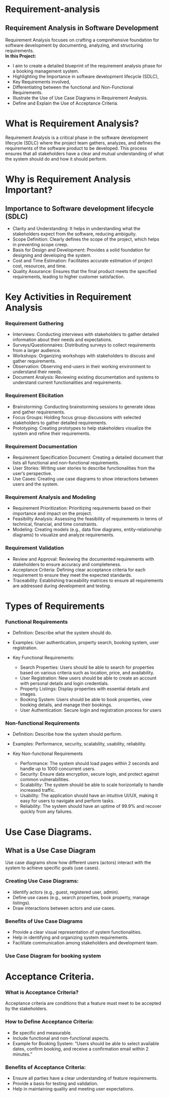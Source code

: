 # Requirement-analysis
## Requirement Analysis in Software Development
   Requirement Analysis focuses on crafting a comprehensive foundation for software development by documenting, analyzing, and structuring requirements.  
   **In this Project:** 
  - I aim to create a detailed blueprint of the requirement analysis phase for a booking management system. 
  - Highlighting the Importance in software development lifecycle (SDLC),
  -  Key Requirements involved,
  -  Differentiating between the functional and Non-Functional Requirements.
  -  Illustrate the Use of Use Case Diagrams in Requirement Analysis.
  -  Define and Explain the Use of Acceptance Criteria.

# What is Requirement Analysis?
Requirement Analysis is a critical phase in the software development lifecycle (SDLC) where the project team gathers, analyzes, and defines the requirements of the software product to be developed. This process ensures that all stakeholders have a clear and mutual understanding of what the system should do and how it should perform.

# Why is Requirement Analysis Important?
## Importance to Software development lifecycle (SDLC)
   - Clarity and Understanding: It helps in understanding what the stakeholders expect from the software, reducing ambiguity.
   - Scope Definition: Clearly defines the scope of the project, which helps in preventing scope creep.
   - Basis for Design and Development: Provides a solid foundation for designing and developing the system.
   - Cost and Time Estimation: Facilitates accurate estimation of project cost, resources, and time.
   - Quality Assurance: Ensures that the final product meets the specified requirements, leading to higher customer satisfaction.

# Key Activities in Requirement Analysis
### Requirement Gathering
   - Interviews: Conducting interviews with stakeholders to gather detailed information about their needs and expectations.
   - Surveys/Questionnaires: Distributing surveys to collect requirements from a larger audience.
   - Workshops: Organizing workshops with stakeholders to discuss and gather requirements.
   - Observation: Observing end-users in their working environment to understand their needs.
   - Document Analysis: Reviewing existing documentation and systems to understand current functionalities and requirements.
     
### Requirement Elicitation
   - Brainstorming: Conducting brainstorming sessions to generate ideas and gather requirements.
   - Focus Groups: Holding focus group discussions with selected stakeholders to gather detailed requirements.
   - Prototyping: Creating prototypes to help stakeholders visualize the system and refine their requirements.

### Requirement Documentation
   - Requirement Specification Document: Creating a detailed document that lists all functional and non-functional requirements.
   - User Stories: Writing user stories to describe functionalities from the user’s perspective.
   - Use Cases: Creating use case diagrams to show interactions between users and the system.

### Requirement Analysis and Modeling
   - Requirement Prioritization: Prioritizing requirements based on their importance and impact on the project.
   - Feasibility Analysis: Assessing the feasibility of requirements in terms of technical, financial, and time constraints.
   - Modeling: Creating models (e.g., data flow diagrams, entity-relationship diagrams) to visualize and analyze requirements.

### Requirement Validation
   - Review and Approval: Reviewing the documented requirements with stakeholders to ensure accuracy and completeness.
   - Acceptance Criteria: Defining clear acceptance criteria for each requirement to ensure they meet the expected standards.
   - Traceability: Establishing traceability matrices to ensure all requirements are addressed during development and testing.

# Types of Requirements 
### Functional Requirements
   - Definition: Describe what the system should do.
   - Examples: User authentication, property search, booking system, user registration.

   - Key Functional Requirements:
        - Search Properties: Users should be able to search for properties based on various criteria such as location, price, and availability.
        - User Registration: New users should be able to create an account with personal details and login credentials.
        - Property Listings: Display properties with essential details and images.
        - Booking System: Users should be able to book properties, view booking details, and manage their bookings.
        - User Authentication: Secure login and registration process for users

### Non-functional Requirements
   - Definition: Describe how the system should perform.
   - Examples: Performance, security, scalability, usability, reliability.

   - Key Non-functional Requirements
      - Performance: The system should load pages within 2 seconds and handle up to 1000 concurrent users.
      - Security: Ensure data encryption, secure login, and protect against common vulnerabilities.
      - Scalability: The system should be able to scale horizontally to handle increased traffic.
      - Usability: The application should have an intuitive UI/UX, making it easy for users to navigate and perform tasks.
      - Reliability: The system should have an uptime of 99.9% and recover quickly from any failures.

# Use Case Diagrams.
## What is a Use Case Diagram
   Use case diagrams show how different users (actors) interact with the system to achieve specific goals (use cases).
### Creating Use Case Diagrams:
   - Identify actors (e.g., guest, registered user, admin).
   - Define use cases (e.g., search properties, book property, manage listings).
   - Draw interactions between actors and use cases.
### Benefits of Use Case Diagrams
   - Provide a clear visual representation of system functionalities.
   - Help in identifying and organizing system requirements.
   - Facilitate communication among stakeholders and development team.

### Use Case Diagram for booking system

# Acceptance Criteria.
### What is Acceptance Criteria?
Acceptance criteria are conditions that a feature must meet to be accepted by the stakeholders.

### How to Define Acceptance Criteria:
   - Be specific and measurable.
   - Include functional and non-functional aspects.
   - Example for Booking System: “Users should be able to select available dates, confirm booking, and receive a confirmation email within 2 minutes.”
### Benefits of Acceptance Criteria:
   - Ensure all parties have a clear understanding of feature requirements.
   - Provide a basis for testing and validation.
   - Help in maintaining quality and meeting user expectations.
